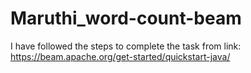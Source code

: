 # Maruthi_word-count-beam

I have followed the steps to complete the task from  link: 
https://beam.apache.org/get-started/quickstart-java/
